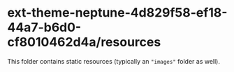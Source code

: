 # ext-theme-neptune-4d829f58-ef18-44a7-b6d0-cf8010462d4a/resources

This folder contains static resources (typically an `"images"` folder as well).
